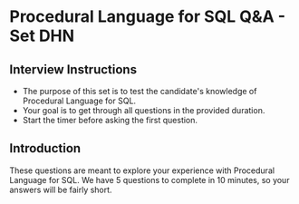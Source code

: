 # Procedural Language for SQL Q&A - Set DHN

## Interview Instructions
- The purpose of this set is to test the candidate's knowledge of Procedural Language for SQL.
- Your goal is to get through all questions in the provided duration.
- Start the timer before asking the first question.

## Introduction
These questions are meant to explore your experience with Procedural Language for SQL. We have 5 questions to complete in 10 minutes, so your answers will be fairly short.